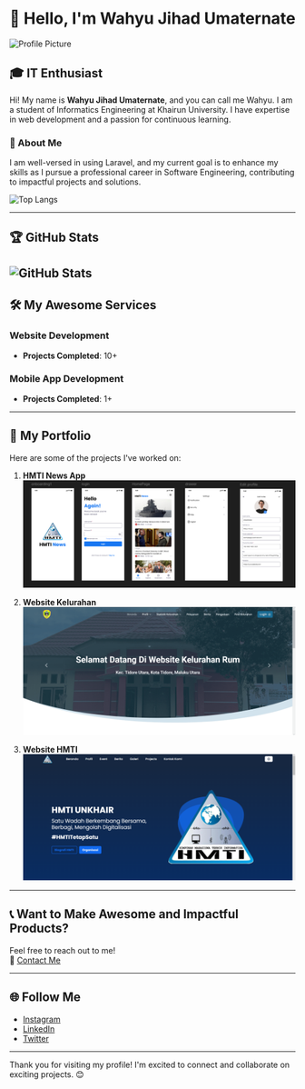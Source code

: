 # 👋 Hello, I'm Wahyu Jihad Umaternate

![Profile Picture](foto1.png)

## 🎓 IT Enthusiast
Hi! My name is **Wahyu Jihad Umaternate**, and you can call me Wahyu. I am a student of Informatics Engineering at Khairun University. I have expertise in web development and a passion for continuous learning.

### 🌟 About Me
I am well-versed in using Laravel, and my current goal is to enhance my skills as I pursue a professional career in Software Engineering, contributing to impactful projects and solutions.

![Top Langs](https://github-readme-stats.vercel.app/api/top-langs/?username=wahyuumaternate&layout=compact&langs_count=6)

---

## 🏆 GitHub Stats
![GitHub Stats](https://github-readme-stats.vercel.app/api?username=wahyuumaternate&show_icons=true&count_private=true&theme=radical)
---


## 🛠️ My Awesome Services
### Website Development
- **Projects Completed**: 10+

### Mobile App Development
- **Projects Completed**: 1+

---

## 📂 My Portfolio
Here are some of the projects I've worked on:

1. **HMTI News App**  
   ![Project 1](project1.png)

2. **Website Kelurahan**  
   ![Project 2](project2.png)

3. **Website HMTI**  
   ![Project 3](project3.png)

---

## 📞 Want to Make Awesome and Impactful Products?
Feel free to reach out to me!  
📧 [Contact Me](mailto:wahyuumaternate@protonmail.com)

---

## 🌐 Follow Me
- [Instagram](https://www.instagram.com/wahyu.umaternate15?igsh=MW5wcXBudjhjaXo2bw%3D%3D&utm_source=qr)
- [LinkedIn](https://www.linkedin.com/in/wahyu-umaternate-108164288/?locale=in_ID)
- [Twitter](#)

---

Thank you for visiting my profile! I'm excited to connect and collaborate on exciting projects. 😊

